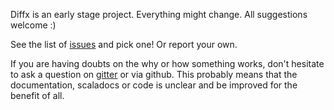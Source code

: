Diffx is an early stage project. Everything might change. All suggestions welcome :)

See the list of [issues](https://github.com/softwaremill/diffx/issues) and pick one! Or report your own.

If you are having doubts on the why or how something works, don't hesitate to ask a question on [gitter](https://gitter.com/softwaremill/diffx) or via github. This probably means that the documentation, scaladocs or code is unclear and be improved for the benefit of all.
